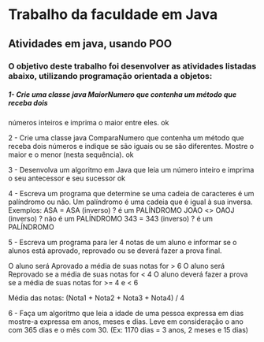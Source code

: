 <h1> Trabalho da faculdade em Java</h1>

<h2> Atividades em java, usando POO</h2>

<h3> O objetivo deste trabalho foi desenvolver as atividades listadas abaixo, utilizando programação orientada a objetos:
<p><h5>1- Crie uma classe java MaiorNumero que contenha um método que receba dois</h3>
números inteiros e imprima o maior entre eles. ok

2 - Crie uma classe java ComparaNumero que contenha um método que receba
dois números e indique se são iguais ou se são diferentes. Mostre o maior e o
menor (nesta sequência). ok 

3 - Desenvolva um algoritmo em Java que leia um número inteiro e imprima o seu
antecessor e seu sucessor ok

4 - Escreva um programa que determine se uma cadeia de caracteres é um palíndromo ou não. Um
palíndromo é uma cadeia que é igual à sua inversa.
Exemplos: ASA = ASA (inverso) ? é um PALÍNDROMO
    JOAO <> OAOJ (inverso) ? não é um PALÍNDROMO
              343 = 343 (inverso) ? é um PALÍNDROMO
    
5 - Escreva um programa para ler 4 notas de um aluno e informar se
o alunos está aprovado, reprovado ou se deverá fazer a prova final.
 
O aluno será Aprovado a média de suas notas for > 6
O aluno será Reprovado se a média de suas notas for < 4
O aluno deverá fazer a prova se a média de suas notas for >= 4 e < 6

Média das notas: (Nota1 + Nota2 + Nota3 + Nota4) / 4

6 - Faça um algoritmo que leia a idade de uma pessoa expressa em dias
mostre-a expressa em anos, meses e dias. Leve em consideração o ano com 365 dias e o mês com 30.
(Ex: 1170 dias = 3 anos, 2 meses e 15 dias)

</h5>
